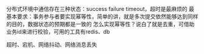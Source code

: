 分布式环境中通信存在三种状态：success failure timeout，超时是最麻烦的
最基本要求：事务参与者要实现幂等性，简单的讲，就是多次提交依然能够达到同样的目的，数据状态的预期都是一致的
怎么实现幂等性？说白了就是去重，可借助业务id来进行校验，可用的工具有redis、db


超时、宕机、网络抖动、网络消息丢失
